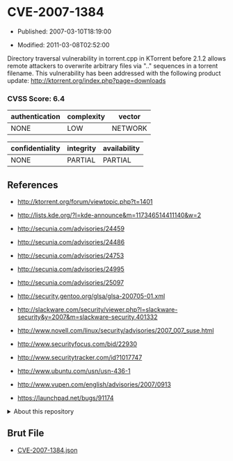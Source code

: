 # CVE-2007-1384

- Published: 2007-03-10T18:19:00

- Modified: 2011-03-08T02:52:00

Directory traversal vulnerability in torrent.cpp in KTorrent before 2.1.2 allows remote attackers to overwrite arbitrary files via ".." sequences in a torrent filename. This vulnerability has been addressed with the following product update:
http://ktorrent.org/index.php?page=downloads

### CVSS Score: **6.4**

| authentication | complexity | vector |
| --- | --- | --- |
| NONE | LOW | NETWORK |

| confidentiality | integrity | availability |
| --- | --- | --- |
| NONE | PARTIAL | PARTIAL |

## References

* http://ktorrent.org/forum/viewtopic.php?t=1401

* http://lists.kde.org/?l=kde-announce&m=117346514411140&w=2

* http://secunia.com/advisories/24459

* http://secunia.com/advisories/24486

* http://secunia.com/advisories/24753

* http://secunia.com/advisories/24995

* http://secunia.com/advisories/25097

* http://security.gentoo.org/glsa/glsa-200705-01.xml

* http://slackware.com/security/viewer.php?l=slackware-security&y=2007&m=slackware-security.401332

* http://www.novell.com/linux/security/advisories/2007_007_suse.html

* http://www.securityfocus.com/bid/22930

* http://www.securitytracker.com/id?1017747

* http://www.ubuntu.com/usn/usn-436-1

* http://www.vupen.com/english/advisories/2007/0913

* https://launchpad.net/bugs/91174

<details>
<summary>About this repository</summary> 

  This repository is part of the project [Live Hack CVE](https://github.com/Live-Hack-CVE). Main website can be found [www.live-hack.org](https://www.live-hack.org) 
  
  Made by [Sn0wAlice](https://github.com/Sn0wAlice) for the people that care about security and need to have a feed of the latest CVEs. Hope you enjoy it, don't forget to star the repo and follow me on [Twitter](https://twitter.com/Sn0wAlice) and [Github](https://github.com/Sn0wAlice). And that is my [personnal website](https://www.alice-snow.me/)

  - [Home Page](https://github.com/Live-Hack-CVE)
  - [Framework](https://github.com/Live-Hack-CVE/cve-framework)
  - [CVE database](https://github.com/Live-Hack-CVE/full_database)
  - [Changelog](https://github.com/Live-Hack-CVE/Changelog)
</details>

## Brut File

* [CVE-2007-1384.json](https://raw.githubusercontent.com/Live-Hack-CVE/full_database/main/cves/2007/CVE-2007-1384.json)

